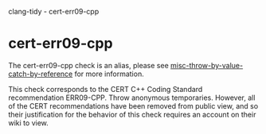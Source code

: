 clang-tidy - cert-err09-cpp

</div>

<div class="meta"
http-equiv=refresh="5;URL=misc-throw-by-value-catch-by-reference.html">

</div>

# cert-err09-cpp

The cert-err09-cpp check is an alias, please see
[misc-throw-by-value-catch-by-reference](https://clang.llvm.org/extra/clang-tidy/checks/misc-throw-by-value-catch-by-reference.html)
for more information.

This check corresponds to the CERT C++ Coding Standard recommendation
ERR09-CPP. Throw anonymous temporaries. However, all of the CERT
recommendations have been removed from public view, and so their
justification for the behavior of this check requires an account on
their wiki to view.
